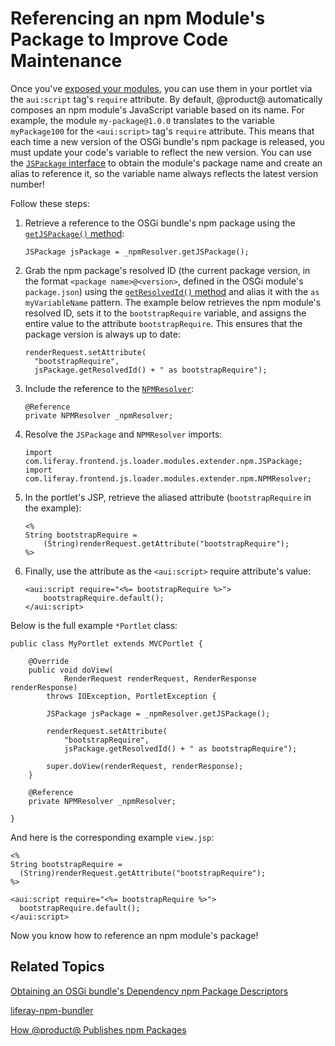 # Referencing an npm Module's Package to Improve Code Maintenance [](id=referencing-an-npm-modules-package)

Once you've 
[exposed your modules](/develop/tutorials/-/knowledge_base/7-0/preparing-your-javascript-files-for-es2015), 
you can use them in your portlet via the `aui:script` tag's `require` 
attribute. By default, @product@ automatically composes an npm module's 
JavaScript variable based on its name. For example, the module 
`my-package@1.0.0` translates to the variable `myPackage100` for the 
`<aui:script>` tag's `require` attribute. This means that each time a new 
version of the OSGi bundle's npm package is released, you must update your 
code's variable to reflect the new version. You can use the
[`JSPackage` interface](@app-ref@/foundation/latest/javadocs/com/liferay/frontend/js/loader/modules/extender/npm/JSPackage.html) 
to obtain the module's package name and create an alias to reference it, so the 
variable name always reflects the latest version number! 

Follow these steps:

1.  Retrieve a reference to the OSGi bundle's npm package using the 
    [`getJSPackage()` method](@app-ref@/foundation/latest/javadocs/com/liferay/frontend/js/loader/modules/extender/npm/NPMResolver.html#getJSPackage): 

        JSPackage jsPackage = _npmResolver.getJSPackage();

2.  Grab the npm package's resolved ID (the current package version, 
    in the format `<package name>@<version>`, defined in the OSGi module's 
    `package.json`) using the 
    [`getResolvedId()` method](@app-ref@/foundation/latest/javadocs/com/liferay/frontend/js/loader/modules/extender/npm/JSPackage.html#getResolvedId) 
    and alias it with the `as myVariableName` pattern. The example below 
    retrieves the npm module's resolved ID, sets it to the `bootstrapRequire` 
    variable, and assigns the entire value to the attribute `bootstrapRequire`. 
    This ensures that the package version is always up to date:

        renderRequest.setAttribute(
          "bootstrapRequire",
          jsPackage.getResolvedId() + " as bootstrapRequire");
 
3.  Include the reference to the 
    [`NPMResolver`](ref@/foundation/latest/javadocs/com/liferay/frontend/js/loader/modules/extender/npm/NPMResolver.html):

        @Reference
        private NPMResolver _npmResolver;
 
4.  Resolve the `JSPackage` and `NPMResolver` imports:

        import com.liferay.frontend.js.loader.modules.extender.npm.JSPackage;
        import com.liferay.frontend.js.loader.modules.extender.npm.NPMResolver;

5.  In the portlet's JSP, retrieve the aliased attribute (`bootstrapRequire` in 
    the example):

        <%
        String bootstrapRequire =
        	(String)renderRequest.getAttribute("bootstrapRequire");
        %>

6.  Finally, use the attribute as the `<aui:script>` require attribute's value:

        <aui:script require="<%= bootstrapRequire %>">
        	bootstrapRequire.default();
        </aui:script>

Below is the full example `*Portlet` class:
	
    public class MyPortlet extends MVCPortlet {
    	
    	@Override
    	public void doView(
    			RenderRequest renderRequest, RenderResponse renderResponse)
    		throws IOException, PortletException {

    		JSPackage jsPackage = _npmResolver.getJSPackage();

    		renderRequest.setAttribute(
    			"bootstrapRequire",
    			jsPackage.getResolvedId() + " as bootstrapRequire");

    		super.doView(renderRequest, renderResponse);
    	}
    	
    	@Reference
    	private NPMResolver _npmResolver;
    	
    }
    
And here is the corresponding example `view.jsp`:

    <%
    String bootstrapRequire =
      (String)renderRequest.getAttribute("bootstrapRequire");
    %>

    <aui:script require="<%= bootstrapRequire %>">
      bootstrapRequire.default();
    </aui:script>

Now you know how to reference an npm module's package!

## Related Topics [](id=related-topics)

[Obtaining an OSGi bundle's Dependency npm Package Descriptors](/develop/tutorials/-/knowledge_base/7-0/obtaining-dependency-npm-package-descriptors)

[liferay-npm-bundler](/develop/tutorials/-/knowledge_base/7-0/liferay-npm-bundler)

[How @product@ Publishes npm Packages](/develop/tutorials/-/knowledge_base/7-0/how-liferay-portal-publishes-npm-packages)
